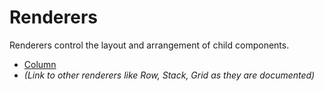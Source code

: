 # Renderers

Renderers control the layout and arrangement of child components.

*   [Column](./column.md)
*   *(Link to other renderers like Row, Stack, Grid as they are documented)* 